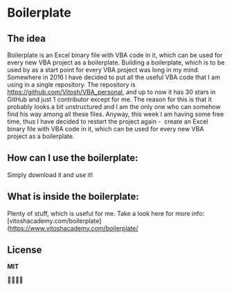 # Boilerplate

## The idea 
Boilerplate is an Excel binary file with VBA code in it, which can be used for every new VBA project as a boilerplate.
Building a boilerplate, which is to be used by as a start point for every VBA project was long in my mind. Somewhere in 2016 I have decided to put all the useful VBA code that I am using in a single repository. The repository is  https://github.com/Vitosh/VBA_personal, and up to now it has 30 stars in GitHub and just 1 contributor except for me. The reason for this is that it probably looks a bit unstructured and I am the only one who can somehow find his way among all these files. Anyway, this week I am having some free time, thus I have decided to restart the project again -  create an Excel binary file with VBA code in it, which can be used for every new VBA project as a boilerplate.

## How can I use the boilerplate:
Simply download it and use it!

## What is inside the boilerplate:
Plenty of stuff, which is useful for me. Take a look here for more info:
[vitoshacademy.com/boilerplate](https://www.vitoshacademy.com/boilerplate/

License
----
**MIT**

:cactus::cat::dog::monkey:
